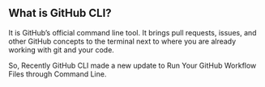 ## What is GitHub CLI?

It is GitHub’s official command line tool. It brings pull requests, issues, and other GitHub concepts to the terminal next to where you are already working with git and your code.

So, Recently GitHub CLI made a new update to Run Your GitHub Workflow Files through Command Line. 
